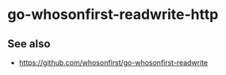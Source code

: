 # go-whosonfirst-readwrite-http

## See also

* https://github.com/whosonfirst/go-whosonfirst-readwrite
